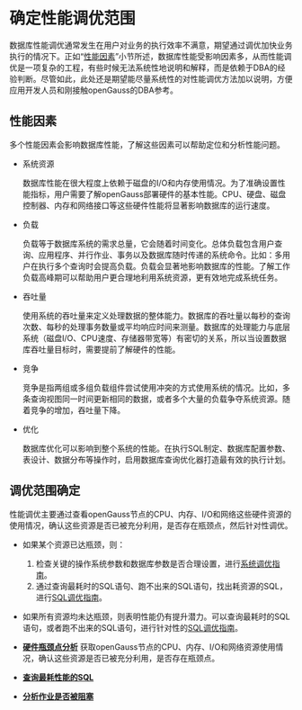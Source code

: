 # 确定性能调优范围

数据库性能调优通常发生在用户对业务的执行效率不满意，期望通过调优加快业务执行的情况下。正如“[性能因素](#zh-cn_topic_0237121484_zh-cn_topic_0073259659_zh-cn_topic_0040046511_section218827915473)”小节所述，数据库性能受影响因素多，从而性能调优是一项复杂的工程，有些时候无法系统性地说明和解释，而是依赖于DBA的经验判断。尽管如此，此处还是期望能尽量系统性的对性能调优方法加以说明，方便应用开发人员和刚接触openGauss的DBA参考。

## 性能因素<a name="zh-cn_topic_0237121484_zh-cn_topic_0073259659_zh-cn_topic_0040046511_section218827915473"></a>

多个性能因素会影响数据库性能，了解这些因素可以帮助定位和分析性能问题。

-   系统资源

    数据库性能在很大程度上依赖于磁盘的I/O和内存使用情况。为了准确设置性能指标，用户需要了解openGauss部署硬件的基本性能。CPU、硬盘、磁盘控制器、内存和网络接口等这些硬件性能将显著影响数据库的运行速度。

-   负载

    负载等于数据库系统的需求总量，它会随着时间变化。总体负载包含用户查询、应用程序、并行作业、事务以及数据库随时传递的系统命令。比如：多用户在执行多个查询时会提高负载。负载会显著地影响数据库的性能。了解工作负载高峰期可以帮助用户更合理地利用系统资源，更有效地完成系统任务。

-   吞吐量

    使用系统的吞吐量来定义处理数据的整体能力。数据库的吞吐量以每秒的查询次数、每秒的处理事务数量或平均响应时间来测量。数据库的处理能力与底层系统（磁盘I/O、CPU速度、存储器带宽等）有密切的关系，所以当设置数据库吞吐量目标时，需要提前了解硬件的性能。

-   竞争

    竞争是指两组或多组负载组件尝试使用冲突的方式使用系统的情况。比如，多条查询视图同一时间更新相同的数据，或者多个大量的负载争夺系统资源。随着竞争的增加，吞吐量下降。

-   优化

    数据库优化可以影响到整个系统的性能。在执行SQL制定、数据库配置参数、表设计、数据分布等操作时，启用数据库查询优化器打造最有效的执行计划。


## 调优范围确定<a name="zh-cn_topic_0237121484_zh-cn_topic_0073259659_section6664793616450"></a>

性能调优主要通过查看openGauss节点的CPU、内存、I/O和网络这些硬件资源的使用情况，确认这些资源是否已被充分利用，是否存在瓶颈点，然后针对性调优。

-   如果某个资源已达瓶颈，则：
    1.  检查关键的操作系统参数和数据库参数是否合理设置，进行[系统调优指南](系统调优指南.md)。
    2.  通过查询最耗时的SQL语句、跑不出来的SQL语句，找出耗资源的SQL，进行[SQL调优指南](SQL调优指南.md)。

-   如果所有资源均未达瓶颈，则表明性能仍有提升潜力。可以查询最耗时的SQL语句，或者跑不出来的SQL语句，进行针对性的[SQL调优指南](SQL调优指南.md)。

-   **[硬件瓶颈点分析](硬件瓶颈点分析.md)**
获取openGauss节点的CPU、内存、I/O和网络资源使用情况，确认这些资源是否已被充分利用，是否存在瓶颈点。
-   **[查询最耗性能的SQL](查询最耗性能的SQL.md)**

-   **[分析作业是否被阻塞](分析作业是否被阻塞.md)**
